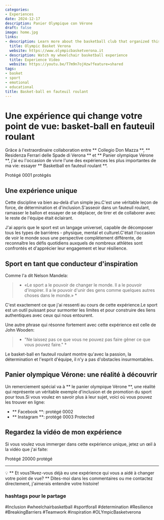 ```yaml
---
categories:
- Experiences
date: 2024-12-17
description: Panier Olympique con Vérone
draft: false
image: home.jpg
links:
- description: Learn more about the basketball club that organized this experience
  title: Olympic Basket Verona
  website: https://www.olympicbasketverona.it
- description: Watch my wheelchair basketball experience
  title: Experience Video
  website: https://youtu.be/T7m9n7ojHzw?feature=shared
tags:
- basket
- sport
- emotional
- educational
title: Basket-ball en fauteuil roulant
---
```


<!-- hash: aa6bff7ef8b8 -->
# Une expérience qui change votre point de vue: basket-ball en fauteuil roulant

Grâce à l'extraordinaire collaboration entre ** Collegio Don Mazza **, ** Residenza Ferrari delle Spade di Verona ** et ** Panier olympique Vérone **, j'ai eu l'occasion de vivre l'une des expériences les plus importantes de ma vie: essayer ** Basketball en fauteuil roulant **.

Protégé 0001 protégés

## Une expérience unique

Cette discipline va bien au-delà d'un simple jeu.C'est une véritable leçon de force, de détermination et d'inclusion.S'asseoir dans un fauteuil roulant, ramasser le ballon et essayer de se déplacer, de tirer et de collaborer avec le reste de l'équipe était éclairant.

J'ai appris que le sport est un langage universel, capable de décomposer tous les types de barrières - physique, mental et culturel.C'était l'occasion de voir le monde sous une perspective complètement différente, de reconnaître les défis quotidiens auxquels de nombreux athlètes sont confrontés et d'apprécier leur engagement et leur résilience.

## Sport en tant que conducteur d'inspiration

Comme l'a dit Nelson Mandela:
> * «Le sport a le pouvoir de changer le monde. Il a le pouvoir d'inspirer. Il a le pouvoir d'unir des gens comme quelques autres choses dans le monde.» *

C'est exactement ce que j'ai ressenti au cours de cette expérience.Le sport est un outil puissant pour surmonter les limites et pour construire des liens authentiques avec ceux qui nous entourent.

Une autre phrase qui résonne fortement avec cette expérience est celle de John Wooden:
> * "Ne laissez pas ce que vous ne pouvez pas faire gêner ce que vous pouvez faire." *

Le basket-ball en fauteuil roulant montre qu'avec la passion, la détermination et l'esprit d'équipe, il n'y a pas d'obstacles insurmontables.

## Panier olympique Vérone: une réalité à découvrir

Un remerciement spécial va à ** le panier olympique Vérone **, une réalité qui représente un véritable exemple d'inclusion et de promotion du sport pour tous.Si vous voulez en savoir plus à leur sujet, voici où vous pouvez les trouver en ligne:
- ** Facebook **: protégé 0002
- ** Instagram **: protégé 0003 Protected

## Regardez la vidéo de mon expérience

Si vous voulez vous immerger dans cette expérience unique, jetez un œil à la vidéo que j'ai faite:

Protégé 20000 protégé

---

💡 ** Et vous?Avez-vous déjà eu une expérience qui vous a aidé à changer votre point de vue? ** Dites-moi dans les commentaires ou me contactez directement, j'aimerais entendre votre histoire!

### hashtags pour le partage
#Inclusion #wheelchairbasketball #sportforall #determination #Resilience #BreakingBarriers #Teamwork #inspiration #OLYmpicBasketverona